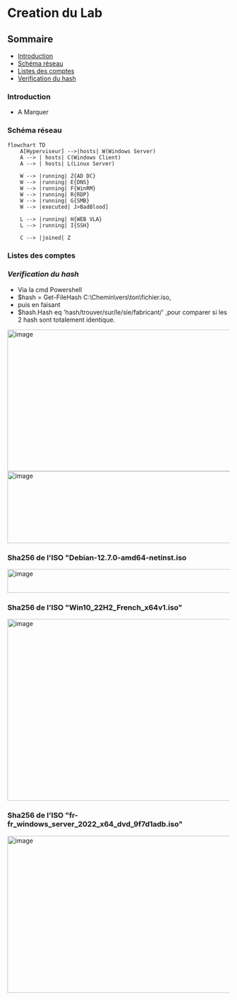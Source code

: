# Creation du Lab

## Sommaire

- [Introduction](#introduction)
- [Schéma réseau](#schéma-réseau)
- [Listes des comptes](#listes-des-comptes)
- [Verification du hash](#verification-du-hash)
  

### Introduction
- A Marquer


### Schéma réseau

```mermaid
flowchart TD
    A[Hyperviseur] -->|hosts| W(Windows Server)
    A --> | hosts| C(Windows Client)
    A --> | hosts| L(Linux Server)

    W --> |running| Z{AD DC}
    W --> |running| E{DNS}
    W --> |running| F{WinRM}
    W --> |running| R{RDP}
    W --> |running| G{SMB} 
    W --> |executed| J>BadBlood] 

    L --> |running| H{WEB VLA}
    L --> |running| I{SSH}

    C --> |joined| Z
```

### Listes des comptes



### *Verification du hash*

- Via la cmd Powershell
- $hash = Get-FileHash C:\Chemin\vers\ton\fichier.iso,
- puis en faisant
- $hash.Hash eq 'hash/trouver/sur/le/sie/fabricant/'     ,pour comparer si les 2 hash sont totalement identique.
  
<img width="1295" height="321" alt="image" src="https://github.com/user-attachments/assets/18c2cef3-e010-443e-b396-419c6d9b40d2" />

<img width="1412" height="163" alt="image" src="https://github.com/user-attachments/assets/04711f8b-1491-4c0f-9964-256c819bbc05" />


 ### **Sha256 de l'ISO "Debian-12.7.0-amd64-netinst.iso**
<img width="736" height="54" alt="image" src="https://github.com/user-attachments/assets/d2a82a77-a182-4342-9608-1308f7acf410" />
 
 ### **Sha256 de l'ISO "Win10_22H2_French_x64v1.iso"**

<img width="1270" height="412" alt="image" src="https://github.com/user-attachments/assets/67594484-273a-46fc-8dc0-6b1cf6a02e2e" />

 ### **Sha256 de l'ISO "fr-fr_windows_server_2022_x64_dvd_9f7d1adb.iso"**
<img width="1274" height="356" alt="image" src="https://github.com/user-attachments/assets/3408dc27-7620-4586-9424-1f54c2927517" />


